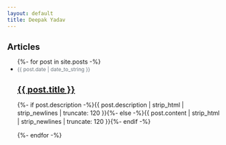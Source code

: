 ```yaml
---
layout: default
title: Deepak Yadav
---
```


<style>
  #articles h3 {
    font-size: 1.25rem; /* Adjust the title font size */
    margin-bottom: 0.5rem; /* Optional: Adjust spacing */
  }

  #articles .description {
    font-size: 0.875rem; /* Adjust the description font size */
    line-height: 1.4; /* Optional: Adjust line height for readability */
  }

  #articles .date {
    font-size: 0.75rem; /* Adjust the date font size */
    color: #6c757d; /* Optional: Adjust the date color */
  }
</style>

<div id="articles">
  <h3>Articles</h3>
  <ul class="posts noList">
    {%- for post in site.posts -%}
      <li>
        <span class="date">{{ post.date | date_to_string }}</span>
        <h3><a href="{{ post.url }}">{{ post.title }}</a></h3>
        <p class="description">{%- if post.description -%}{{ post.description | strip_html | strip_newlines | truncate: 120 }}{%- else -%}{{ post.content | strip_html | strip_newlines | truncate: 120 }}{%- endif -%}</p>
      </li>
    {%- endfor -%}
  </ul>
</div>

